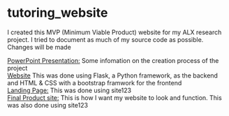 # tutoring_website

I created this MVP (Minimum Viable Product) website for my ALX research project. I tried to document as much of my source code as possible. Changes will be made

[PowerPoint Presentation:](https://docs.google.com/presentation/d/1MRoBLIfZLWrbG_YY0I82xLG-lnYe8997tJjot83e0FM/edit?usp=sharing) Some infomation on the creation process of the project
<br>
[Website](https://iq-tutoring-2brc.onrender.com/) This was done using Flask, a Python framework, as the backend and HTML & CSS with a bootstrap framwork for the frontend
<br>
[Landing Page:](https://iq-tutoring-2brc.onrender.com/) This was done using site123
<br>
[Final Product site:](https://iq-tutoring-2brc.onrender.com/) This is how I want my website to look and function. This was also done using site123
